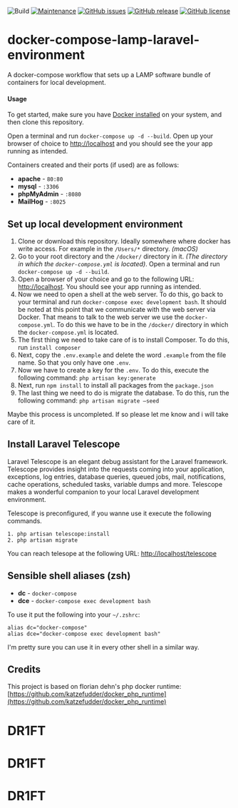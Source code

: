 ![Build](https://github.com/egolive/docker-compose-lamp-laravel-environment/workflows/Build/badge.svg)
[![Maintenance](https://img.shields.io/badge/Maintained%3F-yes-green.svg)](https://GitHub.com/egolive/StrapDown.js/graphs/commit-activity) [![GitHub issues](https://img.shields.io/github/issues/egolive/docker-compose-lamp-laravel-environment.svg)](https://GitHub.com/egolive/docker-compose-lamp-laravel-environment/issues/) [![GitHub release](https://img.shields.io/github/release/egolive/docker-compose-lamp-laravel-environment.svg)](https://GitHub.com/egolive/docker-compose-lamp-laravel-environment/releases/) [![GitHub license](https://img.shields.io/github/license/egolive/docker-compose-lamp-laravel-environment.svg)](https://github.com/egolive/docker-compose-lamp-laravel-environment/blob/master/LICENSE)

# docker-compose-lamp-laravel-environment

A docker-compose workflow that sets up a LAMP software bundle of containers for local development.

#### Usage

To get started, make sure you have [Docker installed](https://docs.docker.com/docker-for-mac/install/) on your system, and then clone this repository.

Open a terminal and run `docker-compose up -d --build`. Open up your browser of choice to [http://localhost](http://localhost) and you should see the your app running as intended. 

Containers created and their ports (if used) are as follows:

- **apache** - `80:80`
- **mysql** - `:3306`
- **phpMyAdmin** - `:8080`
- **MailHog** - `:8025`

## Set up local development environment

1. Clone or download this repository. Ideally somewhere where docker has write access. For example in the `/Users/*` directory. _(macOS)_
2. Go to your root directory and the `/docker/` directory in it.  _(The directory in which the `docker-compose.yml` is located)_. Open a terminal and run `docker-compose up -d --build`.
3. Open a browser of your choice and go to the following URL: [http://localhost](http://localhost). You should see your app running as intended. 
4. Now we need to open a shell at the web server. To do this, go back to your terminal and run `docker-compose exec development bash`. It should be noted at this point that we communicate with the web server via Docker. That means to talk to the web server we use the `docker-compose.yml`. To do this we have to be in the `/docker/` directory in which the `docker-compose.yml` is located. 
5. The first thing we need to take care of is to install Composer. To do this, run `install composer`
6. Next, copy the `.env.example` and delete the word `.example` from the file name. So that you only have one `.env`.
7. Now we have to create a key for the `.env`. To do this, execute the following command: `php artisan key:generate`
8. Next, run `npm install` to install all packages from the `package.json`
9. The last thing we need to do is migrate the database. To do this, run the following command: `php artisan migrate —seed`

Maybe this process is uncompleted. If so please let me know and i will take care of it.

## Install Laravel Telescope

Laravel Telescope is an elegant debug assistant for the Laravel framework. Telescope provides insight into the requests coming into your application, exceptions, log entries, database queries, queued jobs, mail, notifications, cache operations, scheduled tasks, variable dumps and more. Telescope makes a wonderful companion to your local Laravel development environment.

Telescope is preconfigured, if you wanne use it execute the following commands.

~~~~
1. php artisan telescope:install
2. php artisan migrate
~~~~

You can reach telesope at the following URL: [http://localhost/telescope](http://localhost/telescope)

## Sensible shell aliases (zsh)

- **dc** - `docker-compose`
- **dce** - `docker-compose exec development bash`

To use it put the following into your `~/.zshrc`:

~~~~
alias dc="docker-compose"
alias dce="docker-compose exec development bash"
~~~~

I'm pretty sure you can use it in every other shell in a similar way.

## Credits

This project is based on florian dehn's php docker runtime:
[https://github.com/katzefudder/docker_php_runtime](https://github.com/katzefudder/docker_php_runtime)
# DR1FT
# DR1FT
# DR1FT
